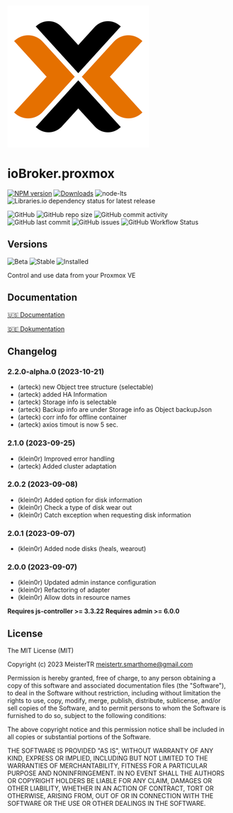 ![Logo](admin/proxmox.png)

# ioBroker.proxmox

[![NPM version](https://img.shields.io/npm/v/iobroker.proxmox?style=flat-square)](https://www.npmjs.com/package/iobroker.proxmox)
[![Downloads](https://img.shields.io/npm/dm/iobroker.proxmox?label=npm%20downloads&style=flat-square)](https://www.npmjs.com/package/iobroker.proxmox)
![node-lts](https://img.shields.io/node/v-lts/iobroker.proxmox?style=flat-square)
![Libraries.io dependency status for latest release](https://img.shields.io/librariesio/release/npm/iobroker.proxmox?label=npm%20dependencies&style=flat-square)

![GitHub](https://img.shields.io/github/license/iobroker-community-adapters/iobroker.proxmox?style=flat-square)
![GitHub repo size](https://img.shields.io/github/repo-size/iobroker-community-adapters/iobroker.proxmox?logo=github&style=flat-square)
![GitHub commit activity](https://img.shields.io/github/commit-activity/m/iobroker-community-adapters/iobroker.proxmox?logo=github&style=flat-square)
![GitHub last commit](https://img.shields.io/github/last-commit/iobroker-community-adapters/iobroker.proxmox?logo=github&style=flat-square)
![GitHub issues](https://img.shields.io/github/issues/iobroker-community-adapters/iobroker.proxmox?logo=github&style=flat-square)
![GitHub Workflow Status](https://img.shields.io/github/actions/workflow/status/iobroker-community-adapters/iobroker.proxmox/test-and-release.yml?branch=master&logo=github&style=flat-square)

## Versions

![Beta](https://img.shields.io/npm/v/iobroker.proxmox.svg?color=red&label=beta)
![Stable](http://iobroker.live/badges/proxmox-stable.svg)
![Installed](http://iobroker.live/badges/proxmox-installed.svg)

Control and use data from your Proxmox VE

## Documentation

[🇺🇸 Documentation](./docs/en/README.md)

[🇩🇪 Dokumentation](./docs/de/README.md)

## Changelog
<!--
	Placeholder for the next version (at the beginning of the line):
	### **WORK IN PROGRESS**
-->
### 2.2.0-alpha.0 (2023-10-21)
* (arteck) new Object tree structure (selectable)
* (arteck) added HA Information
* (arteck) Storage info is selectable
* (arteck) Backup info are under Storage info as Object backupJson
* (arteck) corr info for offline container
* (arteck) axios timout is now 5 sec.

### 2.1.0 (2023-09-25)
* (klein0r) Improved error handling
* (arteck) Added cluster adaptation

### 2.0.2 (2023-09-08)
* (klein0r) Added option for disk information
* (klein0r) Check a type of disk wear out
* (klein0r) Catch exception when requesting disk information

### 2.0.1 (2023-09-07)
* (klein0r) Added node disks (heals, wearout)

### 2.0.0 (2023-09-07)

* (klein0r) Updated admin instance configuration
* (klein0r) Refactoring of adapter
* (klein0r) Allow dots in resource names

__Requires js-controller >= 3.3.22__
__Requires admin >= 6.0.0__

## License

The MIT License (MIT)

Copyright (c) 2023 MeisterTR <meistertr.smarthome@gmail.com>

Permission is hereby granted, free of charge, to any person obtaining a copy
of this software and associated documentation files (the "Software"), to deal
in the Software without restriction, including without limitation the rights
to use, copy, modify, merge, publish, distribute, sublicense, and/or sell
copies of the Software, and to permit persons to whom the Software is
furnished to do so, subject to the following conditions:

The above copyright notice and this permission notice shall be included in
all copies or substantial portions of the Software.

THE SOFTWARE IS PROVIDED "AS IS", WITHOUT WARRANTY OF ANY KIND, EXPRESS OR
IMPLIED, INCLUDING BUT NOT LIMITED TO THE WARRANTIES OF MERCHANTABILITY,
FITNESS FOR A PARTICULAR PURPOSE AND NONINFRINGEMENT. IN NO EVENT SHALL THE
AUTHORS OR COPYRIGHT HOLDERS BE LIABLE FOR ANY CLAIM, DAMAGES OR OTHER
LIABILITY, WHETHER IN AN ACTION OF CONTRACT, TORT OR OTHERWISE, ARISING FROM,
OUT OF OR IN CONNECTION WITH THE SOFTWARE OR THE USE OR OTHER DEALINGS IN
THE SOFTWARE.
